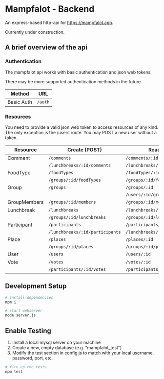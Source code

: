 # Mampfalot - Backend

An express-based http-api for https://mampfalot.app.

Currently under construction.

## A brief overview of the api

### Authentication

The mampfalot api works with basic authentication and json web tokens.

There may be more supported authentication methods in the future.

| Method     | URL     |
|------------|---------|
| Basic Auth | `/auth` |

### Resources

You need to provide a valid json web token to access resources of any kind.
The only exception is the /users route. You may POST a new user without a token.

| Resource     | Create (POST)                   | Read (GET)                      | Update (POST)                 | Delete (DELETE)               |
|--------------|---------------------------------|---------------------------------|-------------------------------|-------------------------------|
| Comment      | `/comments`                     | `/comments/:id`                 | `/comments/:id`               | `/comments/:id`               |
|              | `/lunchbreaks/:id/comments`     | `/lunchbreaks/:id/comments`     |                               |                               |
| FoodType     | `/foodTypes`                    | `/foodTypes/:id`                | `/foodTypes/:id`               | `/foodTypes/:id`              |
|              | `/groups/:id/foodTypes`         | `/groups/:id/foodTypes`         |                               |                               |
| Group        | `/groups`                       | `/groups/:id`                   | `/groups/:id`                 | `/groups/:id`                 |
|              |                                 | `/users/:id/groups`             |                               |                               |
| GroupMembers | `/groups/:id/members`           | `/groups/:id/members`           | `/groups/:id/members/:userId` | `/groups/:id/members/:userId` |
| Lunchbreak   | `/lunchbreaks`                  | `/lunchbreaks/:id`              | `/lunchbreaks/:id`            | `/lunchbreaks/:id`            |
|              | `/groups/:id/lunchbreaks`       | `/groups/:id/lunchbreaks`       |                               |                               |
| Participant  | `/participants`                 | `/participants/:id`             | `/participants/:id`           | `/participants/:id`           |
|              | `/lunchbreaks/:id/participants` | `/lunchbreaks/:id/participants` |                               |                               |
| Place        | `/places`                       | `/places/:id`                   | `/places/:id`                 | `/places/:id`                 |
|              | `/groups/:id/places`            | `/groups/:id/places`            |                               |                               |
| User         | `/users`                        | `/users/:id`                    | `/users/:id`                  | `/users/:id`                  |
| Vote         | `/votes`                        | `/votes/:id`                    | `/votes/:id`                  | `/votes/:id`                  |
|              | `/participants/:id/votes`       | `/participants/:id/votes`       | `/votes/:id`                  | `/votes/:id`                  |

## Development Setup

``` bash
# install dependencies
npm i

# start webserver
node server.js
```

## Enable Testing

1. Install a local mysql server on your machine
2. Create a new, empty database (e.g. "mampfalot_test")
3. Modify the test section in config.js to match with your local username, password, port, etc.

``` bash
# fire up the tests
npm test
```